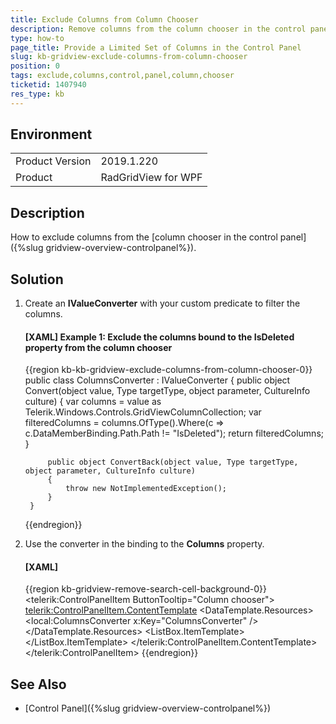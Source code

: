 ```yaml
---
title: Exclude Columns from Column Chooser
description: Remove columns from the column chooser in the control panel.
type: how-to
page_title: Provide a Limited Set of Columns in the Control Panel
slug: kb-gridview-exclude-columns-from-column-chooser
position: 0
tags: exclude,columns,control,panel,column,chooser
ticketid: 1407940
res_type: kb
---
```


## Environment
<table>
	<tr>
		<td>Product Version</td>
		<td>2019.1.220</td>
	</tr>
	<tr>
		<td>Product</td>
		<td>RadGridView for WPF</td>
	</tr>
</table>

## Description

How to exclude columns from the [column chooser in the control panel]({%slug gridview-overview-controlpanel%}).

## Solution

1. Create an **IValueConverter** with your custom predicate to filter the columns.

	#### __[XAML] Example 1: Exclude the columns bound to the IsDeleted property from the column chooser__
	{{region kb-kb-gridview-exclude-columns-from-column-chooser-0}}
		public class ColumnsConverter : IValueConverter
		{
			public object Convert(object value, Type targetType, object parameter, CultureInfo culture)
			{
				var columns = value as Telerik.Windows.Controls.GridViewColumnCollection;
				var filteredColumns = columns.OfType<GridViewBoundColumnBase>().Where(c => c.DataMemberBinding.Path.Path != "IsDeleted");
				return filteredColumns;
			}
		
			public object ConvertBack(object value, Type targetType, object parameter, CultureInfo culture)
			{
				throw new NotImplementedException();
			}
		}
	{{endregion}}

2. Use the converter in the binding to the **Columns** property.
	
	#### __[XAML]__
	{{region kb-gridview-remove-search-cell-background-0}}
		<telerik:ControlPanelItem ButtonTooltip="Column chooser">
			<telerik:ControlPanelItem.ContentTemplate>
				<DataTemplate>
					<DataTemplate.Resources>
						<local:ColumnsConverter x:Key="ColumnsConverter" />
					</DataTemplate.Resources>
					<ListBox ItemsSource="{Binding Columns, Converter={StaticResource ColumnsConverter}}" BorderThickness="0">
						<ListBox.ItemTemplate>
							<DataTemplate>
								<CheckBox Content="{Binding Header, Mode=OneWay}" IsChecked="{Binding IsVisible, Mode=TwoWay}" />
							</DataTemplate>
						</ListBox.ItemTemplate>
					</ListBox>
				</DataTemplate>
			</telerik:ControlPanelItem.ContentTemplate>
		</telerik:ControlPanelItem>
	{{endregion}}

## See Also  

* [Control Panel]({%slug gridview-overview-controlpanel%})
